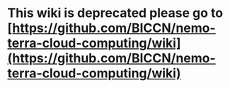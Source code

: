 # This wiki is deprecated please go to [https://github.com/BICCN/nemo-terra-cloud-computing/wiki](https://github.com/BICCN/nemo-terra-cloud-computing/wiki)   
